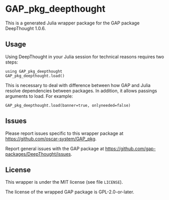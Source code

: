 # GAP_pkg_deepthought

This is a generated Julia wrapper package for the GAP package DeepThought 1.0.6.

## Usage

Using DeepThought in your Julia session for technical reasons requires two steps:

    using GAP_pkg_deepthought
    GAP_pkg_deepthought.load()

This is necessary to deal with difference between how GAP and Julia
resolve dependencies between packages. In addition, it allows passings
arguments to load. For example:

    GAP_pkg_deepthought.load(banner=true, onlyneeded=false)

## Issues

Please report issues specific to this wrapper package at <https://github.com/oscar-system/GAP_pkg>.

Report general issues with the GAP package at <https://github.com/gap-packages/DeepThought/issues>.

## License

This wrapper is under the MIT license (see file `LICENSE`).

The license of the wrapped GAP package is GPL-2.0-or-later.
